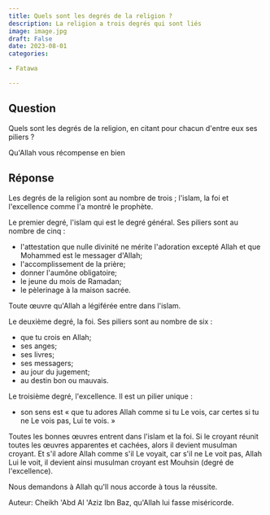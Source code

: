 ```yaml
---
title: Quels sont les degrés de la religion ?
description: La religion a trois degrés qui sont liés
image: image.jpg
draft: False
date: 2023-08-01
categories:

- Fatawa

---
```


## Question

Quels sont les degrés de la religion, en citant pour chacun d'entre eux ses piliers ?

Qu'Allah vous récompense en bien

## Réponse

Les degrés de la religion sont au nombre de trois ; l'islam, la foi et l'excellence comme
l'a montré le prophète.

Le premier degré, l'islam qui est le degré général. Ses piliers sont au nombre de cinq :
- l'attestation que nulle divinité ne mérite l'adoration excepté Allah et que Mohammed
  est le messager d'Allah;
- l'accomplissement de la prière;
- donner l'aumône obligatoire;
- le jeune du mois de Ramadan;
- le pèlerinage à la maison sacrée. 

Toute œuvre qu'Allah a légiférée entre dans l'islam.

Le deuxième degré, la foi. Ses piliers sont au nombre de six :
- que tu crois en Allah;
- ses anges;
- ses livres;
- ses messagers;
- au jour du jugement;
- au destin bon ou mauvais.

Le troisième degré, l'excellence. Il est un pilier unique :

- son sens est « que tu adores Allah comme si tu Le vois, car certes si tu ne Le vois pas,
  Lui te vois. »

Toutes les bonnes œuvres entrent dans l'islam et la foi. Si le croyant réunit toutes les
œuvres apparentes et cachées, alors il devient musulman croyant. Et s'il adore Allah comme
s'il Le voyait, car s'il ne Le voit pas, Allah Lui le voit, il devient ainsi musulman
croyant est Mouhsin (degré de l'excellence).

Nous demandons à Allah qu'Il nous accorde à tous la réussite.

Auteur: Cheikh 'Abd Al 'Aziz Ibn Baz, qu'Allah lui fasse miséricorde.
